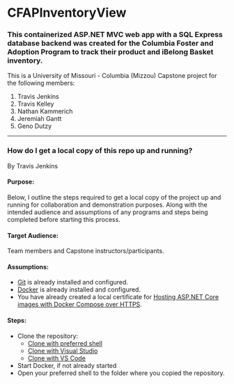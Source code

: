 # CFAPInventoryView

### This containerized ASP.NET MVC web app with a SQL Express database backend was created for the Columbia Foster and Adoption Program to track their product and iBelong Basket inventory.

<p>This is a University of Missouri - Columbia (Mizzou) Capstone project for the following members:</p>
<ol>
  <li>Travis Jenkins</li>
  <li>Travis Kelley</li>
  <li>Nathan Kammerich</li>
  <li>Jeremiah Gantt</li>
  <li>Geno Dutzy</li>
</ol>

<hr />

### How do I get a local copy of this repo up and running?
By Travis Jenkins

#### Purpose:

Below, I outline the steps required to get a local copy of the project up and running for collaboration and demonstration purposes. 
Along with the intended audience and assumptions of any programs and steps being completed before starting this process.

#### Target Audience:

Team members and Capstone instructors/participants.

#### Assumptions:

- [Git](https://github.com/git-guides/install-git) is already installed and configured.
- [Docker](https://docs.docker.com/get-docker/) is already installed and configured.
- You have already created a local certificate for [Hosting ASP.NET Core images with Docker Compose over HTTPS](https://learn.microsoft.com/en-us/aspnet/core/security/docker-compose-https?view=aspnetcore-7.0").

#### Steps:

- Clone the repository:
  - [Clone with preferred shell](https://docs.github.com/en/repositories/creating-and-managing-repositories/cloning-a-repository)
  - [Clone with Visual Studio](https://learn.microsoft.com/en-us/visualstudio/version-control/git-clone-repository?view=vs-2022)
  - [Clone with VS Code](https://learn.microsoft.com/en-us/azure/developer/javascript/how-to/with-visual-studio-code/clone-github-repository?tabs=create-repo-command-palette%2Cinitialize-repo-activity-bar%2Ccreate-branch-command-palette%2Ccommit-changes-command-palette%2Cpush-command-palette)
- Start Docker, if not already started
- Open your preferred shell to the folder where you copied the repository.
